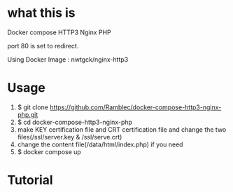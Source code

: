 # what this is
Docker compose HTTP3 Nginx PHP

port 80 is set to redirect.

Using Docker Image : nwtgck/nginx-http3

# Usage
1. $ git clone https://github.com/Ramblec/docker-compose-http3-nginx-php.git
2. $ cd docker-compose-http3-nginx-php
3. make KEY certification file and CRT certification file and change the two files(/ssl/server.key & /ssl/serve.crt)
4. change the content file(/data/html/index.php) if you need
5. $ docker compose up

# Tutorial

